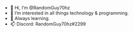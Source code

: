 - 👋 Hi, I’m @RandomGuy70hz
- 👀 I’m interested in all things technology & programming.
- 🌱 Always learning.
- 📫 Discord: RandomGuy70hz#2299

<!---
RandomGuy70hz/RandomGuy70hz is a ✨ special ✨ repository because its `README.md` (this file) appears on your GitHub profile.
You can click the Preview link to take a look at your changes.
--->
